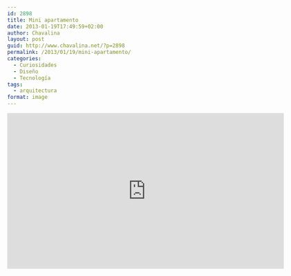 ```yaml
---
id: 2898
title: Mini apartamento
date: 2013-01-19T17:49:59+02:00
author: Chavalina
layout: post
guid: http://www.chavalina.net/?p=2898
permalink: /2013/01/19/mini-apartamento/
categories:
  - Curiosidades
  - Diseño
  - Tecnología
tags:
  - arquitectura
format: image
---
```

<iframe width="640" height="360" src="http://www.youtube.com/embed/8rjerj0MKbc?rel=0" frameborder="0" allowfullscreen></iframe>